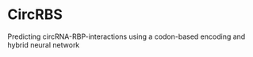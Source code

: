 # CircRBS
Predicting circRNA-RBP-interactions using a codon-based encoding and hybrid neural network
